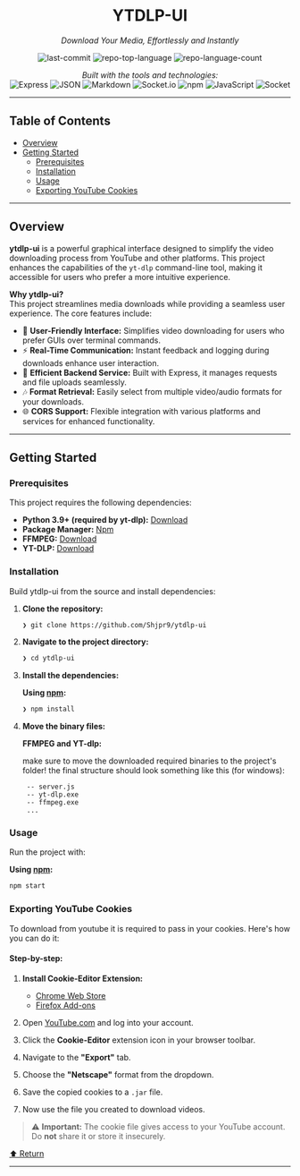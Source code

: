 <div align="center">

# YTDLP-UI

_Download Your Media, Effortlessly and Instantly_

![last-commit](https://img.shields.io/github/last-commit/Shjpr9/ytdlp-ui?style=flat&logo=git&logoColor=white&color=0080ff)
![repo-top-language](https://img.shields.io/github/languages/top/Shjpr9/ytdlp-ui?style=flat&color=0080ff)
![repo-language-count](https://img.shields.io/github/languages/count/Shjpr9/ytdlp-ui?style=flat&color=0080ff)

_Built with the tools and technologies:_  
![Express](https://img.shields.io/badge/Express-000000.svg?style=flat&logo=Express&logoColor=white)
![JSON](https://img.shields.io/badge/JSON-000000.svg?style=flat&logo=JSON&logoColor=white)
![Markdown](https://img.shields.io/badge/Markdown-000000.svg?style=flat&logo=Markdown&logoColor=white)
![Socket.io](https://img.shields.io/badge/Socket.io-010101.svg?style=flat&logo=socketdotio&logoColor=white)
![npm](https://img.shields.io/badge/npm-CB3837.svg?style=flat&logo=npm&logoColor=white)
![JavaScript](https://img.shields.io/badge/JavaScript-F7DF1E.svg?style=flat&logo=JavaScript&logoColor=black)
![Socket](https://img.shields.io/badge/Socket-C93CD7.svg?style=flat&logo=Socket&logoColor=white)

</div>

---

## Table of Contents

- [Overview](#overview)
- [Getting Started](#getting-started)
  - [Prerequisites](#prerequisites)
  - [Installation](#installation)
  - [Usage](#usage)
  - [Exporting YouTube Cookies](#exporting-youtube-cookies)

---

## Overview

**ytdlp-ui** is a powerful graphical interface designed to simplify the video downloading process from YouTube and other platforms. This project enhances the capabilities of the `yt-dlp` command-line tool, making it accessible for users who prefer a more intuitive experience.

**Why ytdlp-ui?**  
This project streamlines media downloads while providing a seamless user experience. The core features include:

- 🎥 **User-Friendly Interface:** Simplifies video downloading for users who prefer GUIs over terminal commands.
- ⚡ **Real-Time Communication:** Instant feedback and logging during downloads enhance user interaction.
- 🚀 **Efficient Backend Service:** Built with Express, it manages requests and file uploads seamlessly.
- 🎶 **Format Retrieval:** Easily select from multiple video/audio formats for your downloads.
- 🌐 **CORS Support:** Flexible integration with various platforms and services for enhanced functionality.

---

## Getting Started

### Prerequisites

This project requires the following dependencies:

- **Python 3.9+ (required by yt-dlp):** [Download](https://www.python.org/downloads/)
- **Package Manager:** [Npm](https://nodejs.org/en/download/)
- **FFMPEG:** [Download](https://ffmpeg.org/download.html)
- **YT-DLP:** [Download](https://github.com/yt-dlp/yt-dlp/releases/latest/)

### Installation

Build ytdlp-ui from the source and install dependencies:

1. **Clone the repository:**

   ```sh
   ❯ git clone https://github.com/Shjpr9/ytdlp-ui
   ```

2. **Navigate to the project directory:**

   ```sh
   ❯ cd ytdlp-ui
   ```

3. **Install the dependencies:**

   **Using [npm](https://www.npmjs.com/):**

   ```sh
   ❯ npm install
   ```

4. **Move the binary files:**

   **FFMPEG and YT-dlp:**

   make sure to move the downloaded required binaries to the project's folder!
   the final structure should look something like this (for windows):

   ```
    -- server.js
    -- yt-dlp.exe
    -- ffmpeg.exe
    ...
   ```

### Usage

Run the project with:

**Using [npm](https://www.npmjs.com/):**

```sh
npm start
```

### Exporting YouTube Cookies

To download from youtube it is required to pass in your cookies. Here's how you can do it:

#### Step-by-step:

1. **Install Cookie-Editor Extension:**

   - [Chrome Web Store](https://chromewebstore.google.com/detail/cookie-editor/hlkenndednhfkekhgcdicdfddnkalmdm)
   - [Firefox Add-ons](https://addons.mozilla.org/en-US/firefox/addon/cookie-editor/)

2. Open [YouTube.com](https://www.youtube.com) and log into your account.

3. Click the **Cookie-Editor** extension icon in your browser toolbar.

4. Navigate to the **"Export"** tab.

5. Choose the **"Netscape"** format from the dropdown.

6. Save the copied cookies to a `.jar` file.

7. Now use the file you created to download videos.

> ⚠️ **Important:** The cookie file gives access to your YouTube account. Do **not** share it or store it insecurely.

[⬆ Return](#top)

---
